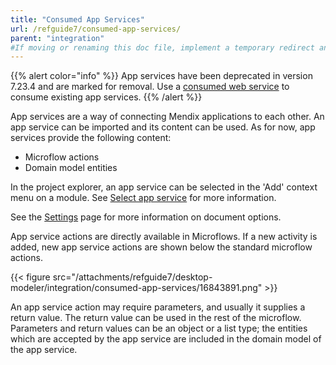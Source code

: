 ```yaml
---
title: "Consumed App Services"
url: /refguide7/consumed-app-services/
parent: "integration"
#If moving or renaming this doc file, implement a temporary redirect and let the respective team know they should update the URL in the product. See Mapping to Products for more details.
---
```


{{% alert color="info" %}} 
App services have been deprecated in version 7.23.4 and are marked for removal. Use a [consumed web service](/refguide7/consumed-web-services/) to consume existing app services.
{{% /alert %}} 

App services are a way of connecting Mendix applications to each other. An app service can be imported and its content can be used. As for now, app services provide the following content: 

*   Microflow actions
*   Domain model entities

In the project explorer, an app service can be selected in the 'Add' context menu on a module. See [Select app service](/refguide7/select-app-service/) for more information.

See the [Settings](/refguide7/settings/) page for more information on document options.

App service actions are directly available in Microflows. If a new activity is added, new app service actions are shown below the standard microflow actions.

{{< figure src="/attachments/refguide7/desktop-modeler/integration/consumed-app-services/16843891.png" >}}

An app service action may require parameters, and usually it supplies a return value. The return value can be used in the rest of the microflow. Parameters and return values can be an object or a list type; the entities which are accepted by the app service are included in the domain model of the app service.

